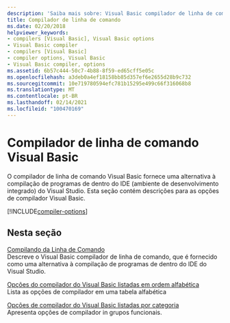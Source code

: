 ```yaml
---
description: 'Saiba mais sobre: Visual Basic compilador de linha de comando'
title: Compilador de linha de comando
ms.date: 02/20/2018
helpviewer_keywords:
- compilers [Visual Basic], Visual Basic options
- Visual Basic compiler
- compilers [Visual Basic]
- compiler options, Visual Basic
- Visual Basic compiler, options
ms.assetid: 6b57c444-50c7-4b88-8f59-ed65cff5e05c
ms.openlocfilehash: a3deb0a4ef18158bb85d357ef6e2655d28b9c732
ms.sourcegitcommit: 10e719780594efc781b15295e499c66f316068b8
ms.translationtype: MT
ms.contentlocale: pt-BR
ms.lasthandoff: 02/14/2021
ms.locfileid: "100470169"
---
```

# <a name="visual-basic-command-line-compiler"></a>Compilador de linha de comando Visual Basic

O compilador de linha de comando Visual Basic fornece uma alternativa à compilação de programas de dentro do IDE (ambiente de desenvolvimento integrado) do Visual Studio. Esta seção contém descrições para as opções de compilador Visual Basic.

[!INCLUDE[compiler-options](~/includes/compiler-options.md)]
  
## <a name="in-this-section"></a>Nesta seção

[Compilando da Linha de Comando](building-from-the-command-line.md)  
Descreve o Visual Basic compilador de linha de comando, que é fornecido como uma alternativa à compilação de programas de dentro do IDE do Visual Studio.

[Opções do compilador do Visual Basic listadas em ordem alfabética](compiler-options-listed-alphabetically.md)  
Lista as opções de compilador em uma tabela alfabética

[Opções de compilador do Visual Basic listadas por categoria](compiler-options-listed-by-category.md)  
Apresenta opções de compilador in grupos funcionais.
